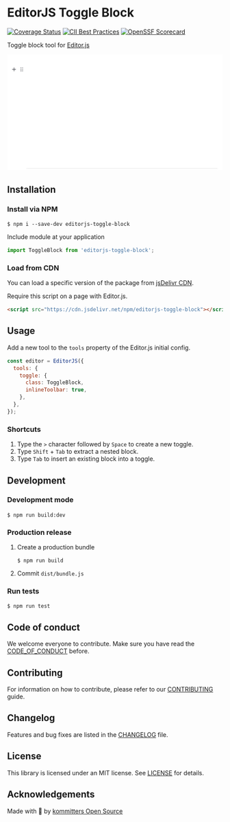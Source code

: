 # EditorJS Toggle Block
[![Coverage Status](https://coveralls.io/repos/github/kommitters/editorjs-toggle-block/badge.svg)](https://coveralls.io/github/kommitters/editorjs-toggle-block)
[![CII Best Practices](https://bestpractices.coreinfrastructure.org/projects/6454/badge)](https://bestpractices.coreinfrastructure.org/projects/6454)
[![OpenSSF Scorecard](https://api.securityscorecards.dev/projects/github.com/kommitters/editorjs-toggle-block/badge)](https://api.securityscorecards.dev/projects/github.com/kommitters/editorjs-toggle-block)

Toggle block tool for [Editor.js](https://editorjs.io/)

![](assets/demo.gif)

## Installation

### Install via NPM

```shell
$ npm i --save-dev editorjs-toggle-block
```

Include module at your application

```js
import ToggleBlock from 'editorjs-toggle-block';
```

### Load from CDN

You can load a specific version of the package from [jsDelivr CDN](https://www.jsdelivr.com/package/npm/editorjs-toggle-block).

Require this script on a page with Editor.js.

```html
<script src="https://cdn.jsdelivr.net/npm/editorjs-toggle-block"></script>
```

## Usage

Add a new tool to the `tools` property of the Editor.js initial config.

```js
const editor = EditorJS({
  tools: {
    toggle: {
      class: ToggleBlock,
      inlineToolbar: true,
    },
  },
});
```

### Shortcuts

1. Type the `>` character followed by `Space` to create a new toggle.
2. Type `Shift` + `Tab` to extract a nested block.
3. Type `Tab` to insert an existing block into a toggle.

## Development

### Development mode

```shell
$ npm run build:dev
```

### Production release

1. Create a production bundle
   ```shell
   $ npm run build
   ```
2. Commit `dist/bundle.js`

### Run tests

```shell
$ npm run test
```

## Code of conduct

We welcome everyone to contribute. Make sure you have read the [CODE_OF_CONDUCT][coc] before.

## Contributing

For information on how to contribute, please refer to our [CONTRIBUTING][contributing] guide.

## Changelog

Features and bug fixes are listed in the [CHANGELOG][changelog] file.

## License

This library is licensed under an MIT license. See [LICENSE][license] for details.

## Acknowledgements

Made with 💙 by [kommitters Open Source](https://kommit.co)

[license]: https://github.com/kommitters/editorjs-toggle-block/blob/main/LICENSE
[coc]: https://github.com/kommitters/editorjs-toggle-block/blob/main/CODE_OF_CONDUCT.md
[changelog]: https://github.com/kommitters/editorjs-toggle-block/blob/main/CHANGELOG.md
[contributing]: https://github.com/kommitters/editorjs-toggle-block/blob/main/CONTRIBUTING.md
